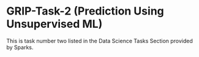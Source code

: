 # GRIP-Task-2 (Prediction Using Unsupervised ML)
This is task number two listed in the Data Science Tasks Section provided by Sparks.
